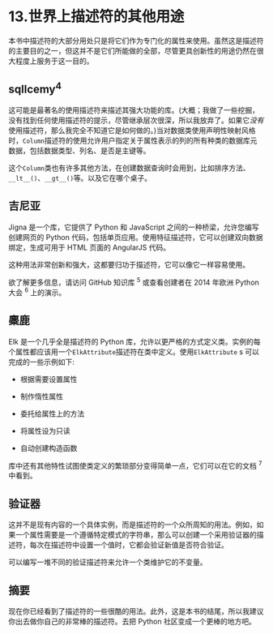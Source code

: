 # 13.世界上描述符的其他用途

本书中描述符的大部分用处只是将它们作为专门化的属性来使用。虽然这是描述符的主要目的之一，但这并不是它们所能做的全部，尽管更具创新性的用途仍然在很大程度上服务于这一目的。

## sqllcemy<sup>4</sup>

这可能是最著名的使用描述符来描述其强大功能的库。(大概；我做了一些挖掘，没有找到任何使用描述符的提示，尽管继承层次很深，所以我放弃了。如果它*没有*使用描述符，那么我完全不知道它是如何做的。)当对数据类使用声明性映射风格时，`Column`描述符的使用允许用户指定关于属性表示的列的所有种类的数据库元数据，包括数据类型、列名、是否是主键等。

这个`Column`类也有许多其他方法，在创建数据查询时会用到，比如排序方法、`__lt__()`、`__gt__()`等。以及它在哪个桌子。

## 吉尼亚

Jigna 是一个库，它提供了 Python 和 JavaScript 之间的一种桥梁，允许您编写创建网页的 Python 代码，包括单页应用。使用特征描述符，它可以创建双向数据绑定，生成可用于 HTML 页面的 AngularJS 代码。

这种用法非常创新和强大，这都要归功于描述符，它可以像它一样容易使用。

欲了解更多信息，请访问 GitHub 知识库 <sup>5</sup> 或查看创建者在 2014 年欧洲 Python 大会 <sup>6</sup> 上的演示。

## 麋鹿

Elk 是一个几乎全是描述符的 Python 库，允许以更严格的方式定义类。实例的每个属性都应该用一个`ElkAttribute`描述符在类中定义。使用`ElkAttribute` s 可以完成的一些示例如下:

*   根据需要设置属性

*   制作惰性属性

*   委托给属性上的方法

*   将属性设为只读

*   自动创建构造函数

库中还有其他特性试图使类定义的繁琐部分变得简单一点，它们可以在它的文档 <sup>7</sup> 中看到。

## 验证器

这并不是现有内容的一个具体实例，而是描述符的一个众所周知的用法。例如，如果一个属性需要是一个遵循特定模式的字符串，那么可以创建一个采用验证器的描述符，每次在描述符中设置一个值时，它都会验证新值是否符合验证。

可以编写一堆不同的验证描述符来允许一个类维护它的不变量。

## 摘要

现在你已经看到了描述符的一些很酷的用法。此外，这是本书的结尾，所以我建议你出去做你自己的非常棒的描述符。去把 Python 社区变成一个更棒的地方吧。